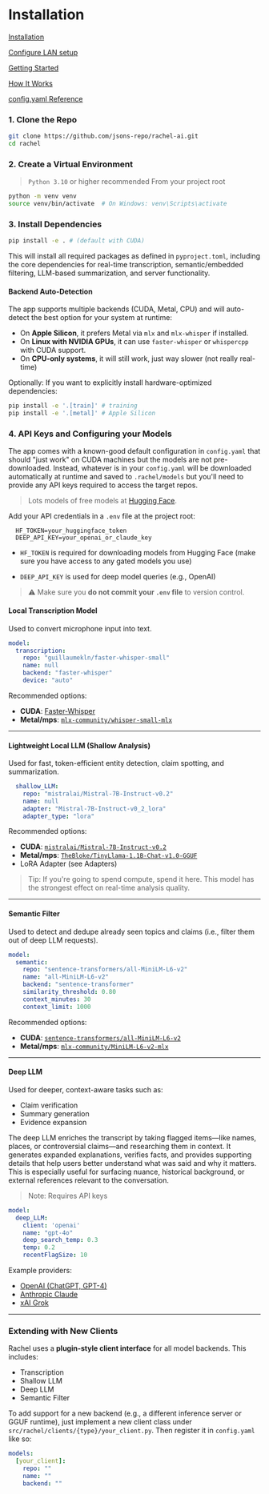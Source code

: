 # Installation

[Installation](install.md)

[Configure LAN setup](lan_setup.md)

[Getting Started](getting_started.md)

[How It Works](how_it_works.md)

[config.yaml Reference](docs/config.md)

### 1. Clone the Repo

```bash
git clone https://github.com/jsons-repo/rachel-ai.git
cd rachel
```

### 2. Create a Virtual Environment

> `Python 3.10` or higher recommended
From your project root

```bash
python -m venv venv
source venv/bin/activate  # On Windows: venv\Scripts\activate
```

### 3. Install Dependencies
```bash
pip install -e . # (default with CUDA)
```
This will install all required packages as defined in `pyproject.toml`, including the core dependencies for real-time transcription, semantic/embedded filtering, LLM-based summarization, and server functionality.

#### Backend Auto-Detection

The app supports multiple backends (CUDA, Metal, CPU) and will auto-detect the best option for your system at runtime:

- On **Apple Silicon**, it prefers Metal via `mlx` and `mlx-whisper` if installed.
- On **Linux with NVIDIA GPUs**, it can use `faster-whisper` or `whispercpp` with CUDA support.
- On **CPU-only systems**, it will still work, just way slower (not really real-time)

Optionally: If you want to explicitly install hardware-optimized dependencies:
```bash
pip install -e '.[train]' # training
pip install -e '.[metal]' # Apple Silicon
```

### 4. API Keys and Configuring your Models

The app comes with a known-good default configuration in `config.yaml` that should "just work" on CUDA machines but the models are not pre-downloaded. Instead, whatever is in your `config.yaml` will be downloaded automatically at runtime and saved to `.rachel/models` but you'll need to provide any API keys required to access the target repos.

> Lots models of free models at [Hugging Face](https://huggingface.co).

Add your API credentials in a `.env` file at the project root:

  ```env
    HF_TOKEN=your_huggingface_token
    DEEP_API_KEY=your_openai_or_claude_key
  ```
  - `HF_TOKEN` is required for downloading models from Hugging Face (make sure you have access to any gated models you use)

  - `DEEP_API_KEY` is used for deep model queries (e.g., OpenAI)

> ⚠️ Make sure you **do not commit your `.env` file** to version control.

#### Local Transcription Model
Used to convert microphone input into text.
```yaml
model:
  transcription:
    repo: "guillaumekln/faster-whisper-small"
    name: null
    backend: "faster-whisper"
    device: "auto"
```
Recommended options:

- **CUDA**: [Faster-Whisper](https://github.com/guillaumekln/faster-whisper)
- **Metal/mps**: [`mlx-community/whisper-small-mlx`](https://huggingface.co/mlx-community/whisper-small-mlx)

---

#### Lightweight Local LLM (Shallow Analysis)

Used for fast, token-efficient entity detection, claim spotting, and summarization.

```yaml
  shallow_LLM:
    repo: "mistralai/Mistral-7B-Instruct-v0.2" 
    name: null
    adapter: "Mistral-7B-Instruct-v0_2_lora"
    adapter_type: "lora"
```

Recommended options:
- **CUDA**: [`mistralai/Mistral-7B-Instruct-v0.2`](https://huggingface.co/mistralai/Mistral-7B-Instruct-v0.2)
- **Metal/mps**: [`TheBloke/TinyLlama-1.1B-Chat-v1.0-GGUF`](https://huggingface.co/TheBloke/TinyLlama-1.1B-Chat-v1.0-GGUF)
- LoRA Adapter (see Adapters)

> Tip: If you're going to spend compute, spend it here. This model has the strongest effect on real-time analysis quality.

---

#### Semantic Filter
Used to detect and dedupe already seen topics and claims (i.e., filter them out of deep LLM requests).
```yaml
model:
  semantic:
    repo: "sentence-transformers/all-MiniLM-L6-v2"
    name: "all-MiniLM-L6-v2"
    backend: "sentence-transformer"
    similarity_threshold: 0.80
    context_minutes: 30
    context_limit: 1000
```
Recommended options:

- **CUDA**: [`sentence-transformers/all-MiniLM-L6-v2`](https://huggingface.co/sentence-transformers/all-MiniLM-L6-v2)  
- **Metal/mps**: [`mlx-community/MiniLM-L6-v2-mlx`](https://huggingface.co/mlx-community/MiniLM-L6-v2-mlx)

---

#### Deep LLM

Used for deeper, context-aware tasks such as:

- Claim verification
- Summary generation
- Evidence expansion

The deep LLM enriches the transcript by taking flagged items—like names, places, or controversial claims—and researching them in context. It generates expanded explanations, verifies facts, and provides supporting details that help users better understand what was said and why it matters. This is especially useful for surfacing nuance, historical background, or external references relevant to the conversation.

> Note: Requires API keys


```yaml
model:
  deep_LLM:
    client: 'openai'
    name: "gpt-4o"
    deep_search_temp: 0.3
    temp: 0.2
    recentFlagSize: 10
```

Example providers:

- [OpenAI (ChatGPT, GPT-4)](https://platform.openai.com/account/api-keys)
- [Anthropic Claude](https://console.anthropic.com/account/keys)
- [xAI Grok](https://grok.x.ai/)

---

### Extending with New Clients

Rachel uses a **plugin-style client interface** for all model backends. This includes:

- Transcription
- Shallow LLM
- Deep LLM
- Semantic Filter

To add support for a new backend (e.g., a different inference server or GGUF runtime), just implement a new client class under `src/rachel/clients/{type}/your_client.py`. Then register it in `config.yaml` like so:

```yaml
models:
  [your_client]:
    repo: ""
    name: ""
    backend: ""
```